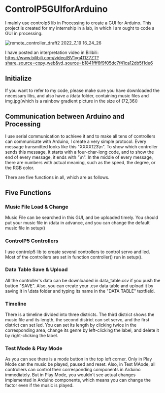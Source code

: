 # ControlP5GUIforArduino
I mainly use controlp5 lib in Processing to create a GUI for Arduino. This project is created for my internship in a lab, in which I am ought to code a GUI in processing.

![remote_controller_draft2 2022_7_19 16_24_26](https://user-images.githubusercontent.com/106864918/180456204-2187df59-3ef9-46a0-b34a-3bc67df4f926.png)

I have posted an interpretation video in Bilibili: https://www.bilibili.com/video/BV1yg411Z7ZT?share_source=copy_web&vd_source=b1841fff6f9f05dc7f41ca12db5f1de6

## Initialize
If you want to refer to my code, please make sure you have downloaded the necessary libs, and also have a /data folder, containing music files and img.jpg(which is a rainbow gradient picture in the size of (72,36))

## Communication between Arduino and Processing
I use serial communication to achieve it and to make all tens of controllers can communicate with Arduino, I create a very simple protocol. Every message transmitted looks like this "XXXX123\n". To show which controller sends this message, it starts with a four-char-long code, and to show the end of every message, it ends with "\n". In the middle of every message, there are numbers with actual meaning, such as the speed, the degree, or the RGB color.

There are five functions in all, which are as follows.

## Five Functions
### Music File Load & Change
Music File can be searched in this GUI, and be uploaded timely. You should put your music file in /data in advance, and you can change the default music file in setup()

### ControlP5 Controllers
I use controlp5 lib to create several controllers to control servo and led. Most of the controllers are set in function controller() run in setup().

### Data Table Save & Upload
All the controller's data can be downloaded in data_table.csv if you push the button "SAVE". Also, you can create your .csv data table and upload it by saving it in \data folder and typing its name in the "DATA TABLE" textfield.

### Timeline
There is a timeline divided into three districts. The third district shows the music file and its length, the second district can set servo, and the first district can set led. You can set its length by clicking twice in the corresponding area, change its genre by left-clicking the label, and delete it by right-clicking the label.

### Test Mode & Play Mode
As you can see there is a mode button in the top left corner. Only in Play Mode can the music be played, paused and reset. Also, in Test MAode, all controllers can control their corresponding components in Arduino immediately. But in Play Mode, you wouldn't see actual changes implemented in Arduino components, which means you can change the factor even if the music is played.
